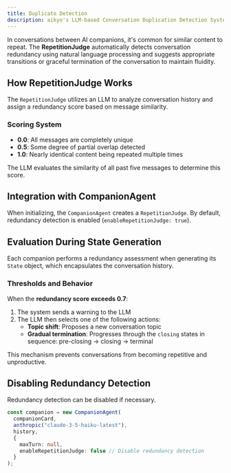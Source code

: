 ```yaml
---
title: Duplicate Detection
description: aikyo's LLM-based Conversation Duplication Detection System
---
```


In conversations between AI companions, it's common for similar content to
repeat. The **RepetitionJudge** automatically detects conversation redundancy
using natural language processing and suggests appropriate transitions or
graceful termination of the conversation to maintain fluidity.

## How RepetitionJudge Works

The `RepetitionJudge` utilizes an LLM to analyze conversation history and
assign a redundancy score based on message similarity.

### Scoring System

- **0.0**: All messages are completely unique
- **0.5**: Some degree of partial overlap detected
- **1.0**: Nearly identical content being repeated multiple times

The LLM evaluates the similarity of all past five messages to determine this score.

## Integration with CompanionAgent

When initializing, the `CompanionAgent` creates a `RepetitionJudge`. By
default, redundancy detection is enabled (`enableRepetitionJudge: true`).

## Evaluation During State Generation

Each companion performs a redundancy assessment when generating its `State`
object, which encapsulates the conversation history.

### Thresholds and Behavior

When the **redundancy score exceeds 0.7**:

1. The system sends a warning to the LLM
2. The LLM then selects one of the following actions:
   - **Topic shift**: Proposes a new conversation topic
   - **Gradual termination**: Progresses through the `closing` states in
     sequence: pre-closing → closing → terminal

This mechanism prevents conversations from becoming repetitive and
unproductive.

## Disabling Redundancy Detection

Redundancy detection can be disabled if necessary.

```typescript
const companion = new CompanionAgent(
  companionCard,
  anthropic("claude-3-5-haiku-latest"),
  history,
  {
    maxTurn: null,
    enableRepetitionJudge: false // Disable redundancy detection
  }
);
```
